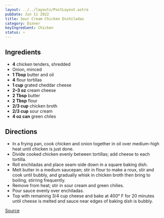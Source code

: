 ```yaml
---
layout: ../../layouts/PostLayout.astro
pubDate: Jun 11 2022
title: Sour Cream Chicken Enchiladas
category: Dinner
keyIngredient: Chicken
status: ⭐
---
```


## Ingredients
- **4** chicken tenders, shredded
- Onion, minced
- **1 Tbsp** butter and oil
- **4** flour tortillas
- **1 cup** grated cheddar cheese
- **2–3 oz** cream cheese
- **2 Tbsp** butter
- **2 Tbsp** flour
- **2/3 cup** chicken broth
- **2/3 cup** sour cream
- **4 oz can** green chiles

## Directions
- In a frying pan, cook chicken and onion together in oil over medium-high heat until chicken is just done.
- Divide cooked chicken evenly between tortillas; add cheese to each tortilla.
- Roll enchiladas and place seam-side down in a square baking dish.
- Melt butter in a medium saucepan; stir in flour to make a roux, stir and cook until bubbly, and gradually whisk in chicken broth then bring to boiling, stirring frequently.
- Remove from heat; stir in sour cream and green chilies.
- Pour sauce evenly over enchiladas.
- Top with remaining 3/4 cup cheese and bake at 400° F for 20 minutes until cheese is melted and sauce near edges of baking dish is bubbly.

[Source](https://www.food.com/recipe/simply-sour-cream-chicken-enchiladas-129926)

